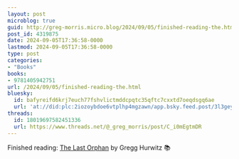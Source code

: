 ```yaml
---
layout: post
microblog: true
guid: http://greg-morris.micro.blog/2024/09/05/finished-reading-the.html
post_id: 4319875
date: 2024-09-05T17:36:58-0000
lastmod: 2024-09-05T17:36:58-0000
type: post
categories:
- "Books"
books:
- 9781405942751
url: /2024/09/05/finished-reading-the.html
bluesky:
  id: bafyreifd6krj7euch77fshvlictmddcpqtc35qftc7cxxtd7oeqdsgq6ae
  url: 'at://did:plc:2iozoybdoe6vtplhp4mgzawn/app.bsky.feed.post/3l3geyijqkn2h'
threads:
  id: 18019697582451336
  url: https://www.threads.net/@_greg_morris/post/C_i0mEgtmDR
---
```

Finished reading: [The Last Orphan](https://micro.blog/books/9781405942751) by Gregg Hurwitz 📚

